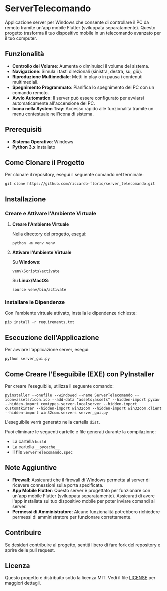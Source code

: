# ServerTelecomando

Applicazione server per Windows che consente di controllare il PC da remoto tramite un'app mobile Flutter (sviluppata separatamente). Questo progetto trasforma il tuo dispositivo mobile in un telecomando avanzato per il tuo computer.

## Funzionalità

- **Controllo del Volume**: Aumenta o diminuisci il volume del sistema.
- **Navigazione**: Simula i tasti direzionali (sinistra, destra, su, giù).
- **Riproduzione Multimediale**: Metti in play o in pausa i contenuti multimediali.
- **Spegnimento Programmato**: Pianifica lo spegnimento del PC con un comando remoto.
- **Avvio Automatico**: Il server può essere configurato per avviarsi automaticamente all'accensione del PC.
- **Icona nella System Tray**: Accesso rapido alle funzionalità tramite un menu contestuale nell'icona di sistema.

## Prerequisiti

- **Sistema Operativo**: Windows
- **Python 3.x** installato

## Come Clonare il Progetto

Per clonare il repository, esegui il seguente comando nel terminale:

```shell
git clone https://github.com/riccardo-florio/server_telecomando.git
```

## Installazione

### Creare e Attivare l'Ambiente Virtuale

1. **Creare l'Ambiente Virtuale**

   Nella directory del progetto, esegui:

   ```shell
   python -m venv venv
   ```

2. **Attivare l'Ambiente Virtuale**

   Su **Windows**:

   ```shell
   venv\Scripts\activate
   ```

   Su **Linux/MacOS**:

   ```shell
   source venv/bin/activate
   ```

### Installare le Dipendenze

Con l'ambiente virtuale attivato, installa le dipendenze richieste:

```shell
pip install -r requirements.txt
```

## Esecuzione dell'Applicazione

Per avviare l'applicazione server, esegui:

```shell
python server_gui.py
```

## Come Creare l'Eseguibile (EXE) con PyInstaller

Per creare l'eseguibile, utilizza il seguente comando:

```shell
pyinstaller --onefile --windowed --name ServerTelecomando --icon=assets/icon.ico --add-data "assets;assets" --hidden-import pycaw --hidden-import comtypes.server.localserver --hidden-import customtkinter --hidden-import win32com --hidden-import win32com.client --hidden-import win32com.servers server_gui.py
```

L'eseguibile verrà generato nella cartella `dist`.

Puoi eliminare le seguenti cartelle e file generati durante la compilazione:

- La cartella `build`
- La cartella `__pycache__`
- Il file `ServerTelecomando.spec`

## Note Aggiuntive

- **Firewall**: Assicurati che il firewall di Windows permetta al server di ricevere connessioni sulla porta specificata.
- **App Mobile Flutter**: Questo server è progettato per funzionare con un'app mobile Flutter (sviluppata separatamente). Assicurati di avere l'app installata sul tuo dispositivo mobile per poter inviare comandi al server.
- **Permessi di Amministratore**: Alcune funzionalità potrebbero richiedere permessi di amministratore per funzionare correttamente.

## Contribuire

Se desideri contribuire al progetto, sentiti libero di fare fork del repository e aprire delle pull request.

## Licenza

Questo progetto è distribuito sotto la licenza MIT. Vedi il file [LICENSE](LICENSE) per maggiori dettagli.